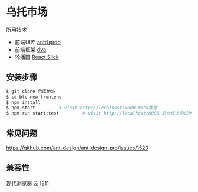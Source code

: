 
# 乌托市场


所用技术

- 前端UI库 [antd prod](https://pro.ant.design/docs/getting-started-cn)
- 前端框架 [dva](https://github.com/dvajs/dva)
- 轮播图 [React Slick](https://react-slick.neostack.com/docs/example/resizable) 


## 安装步骤


```bash
$ git clone 仓库地址 
$ cd btc-new-frontend
$ npm install
$ npm start         # visit http://localhost:8000 mock数据
$ npm run start:test         # visit http://localhost:8000 后台线上测试地址
```

## 常见问题
https://github.com/ant-design/ant-design-pro/issues/1520

## 兼容性

现代浏览器 及 IE11
